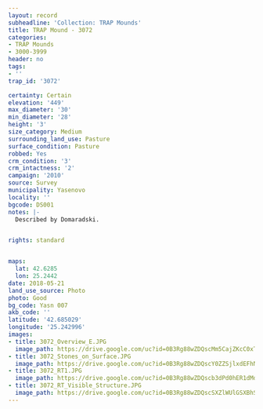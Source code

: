 ```yaml
---
layout: record
subheadline: 'Collection: TRAP Mounds'
title: TRAP Mound - 3072
categories:
- TRAP Mounds
- 3000-3999
header: no
tags:
- ''
trap_id: '3072'

certainty: Certain
elevation: '449'
max_diameter: '30'
min_diameter: '28'
height: '3'
size_category: Medium
surrounding_land_use: Pasture
surface_condition: Pasture
robbed: Yes
crm_condition: '3'
crm_intactness: '2'
campaign: '2010'
source: Survey
municipality: Yasenovo
locality: ''
bgcode: DS001
notes: |-
  Described by Domaradski.


rights: standard


maps:
  lat: 42.6285
  lon: 25.2442
date: 2018-05-21
land_use_source: Photo
photo: Good
bg_code: Yasn 007
akb_code: ''
latitude: '42.685029'
longitude: '25.242996'
images:
- title: 3072_Overview_E.JPG
  image_path: https://drive.google.com/uc?id=0B3Rg88wZDQscMm5CajZKcC0xT0E
- title: 3072_Stones_on_Surface.JPG
  image_path: https://drive.google.com/uc?id=0B3Rg88wZDQscY0ZZSjlxdEFhNGM
- title: 3072_RT1.JPG
  image_path: https://drive.google.com/uc?id=0B3Rg88wZDQscb3dPd0hER1dMdG8
- title: 3072_RT_Visible_Structure.JPG
  image_path: https://drive.google.com/uc?id=0B3Rg88wZDQscSXZlWUlGSXBhSFU
---
```

